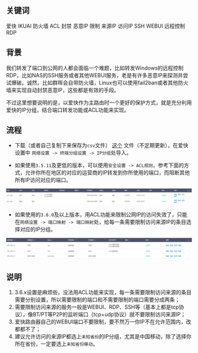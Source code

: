 ## 关键词

爱快 IKUAI 防火墙 ACL 封禁 恶意IP 限制 来源IP 访问IP SSH WEBUI 远程控制 RDP

## 背景
我们转发了端口到公网的人都会面临一个难题，比如转发Windows的远程控制RDP，比如NAS的SSH服务或者其他WEBUI服务，老是有许多恶意IP来探测并尝试爆破。诚然，比如群晖会自带防火墙，Linux也可以使用fail2ban或者其他防火墙来实现自动封禁恶意IP，这些都是有效的手段。

不过这里想要说明的是，以爱快作为主路由时一个更好的保护方式，就是充分利用爱快的IP分组，结合端口转发功能或ACL功能来实现。

## 流程

- 下载（或者自己复制下来保存为`csv`文件） [这个](https://github.com/devome/files/blob/master/ikuai/ipgroup.csv) 文件（不定期更新），在爱快设置中 `网络设置 -> 终端分组设置 -> IP分组`处导入。

- 如果使用`3.5.11`及更低的版本，可以使用`安全设置 -> ACL规则`，参考下面的方式，允许你所在地区的对应的运营商的IP转发到你所使用的端口，而阻断其他所有IP访问对应的端口。

![acl](setting1.png)

- 如果使用的`3.6.0`及以上版本，用ACL功能来限制公网IP的访问失效了，只能在`网络设置 -> 端口映射 -> 端口映射`处，给每一条需要限制访问来源IP的条目选择对应的IP分组。

![端口映射](setting2.png)

## 说明

1. 3.6.x设置是麻烦些，没法用ACL功能来实现，每一条需要限制访问来源的条目需要分别设置，所以需要限制的端口和不需要限制的端口需要分成两条；
2. 需要限制访问来源的服务一般是WEBUI、RDP、SSH等（基本上都是tcp协议），像BT/PT等P2P的监听端口（tcp+udp协议）就不要限制访问来源IP；
3. 爱快路由器自己的WEBUI端口不要限制，要不然万一你IP不在允许范围内，改都都不了；
4. 建议允许访问的来源IP都选上`未知省份`的IP分组，尤其是中国移动，除了选择你所在省份，一定要选上`未知省份移动`。
